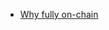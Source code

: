 
- [Why fully on-chain](https://mirror.xyz/hypnobrando.eth/2t83G7B469B_MhOj3BnQRijgy4d_3OO1mCOR4hv1J5Y)
